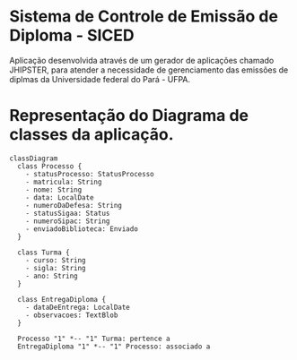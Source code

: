 # Sistema de Controle de Emissão de Diploma - SICED
Aplicação desenvolvida através de um gerador de aplicações chamado JHIPSTER, para atender a necessidade de gerenciamento das emissões de diplmas
da Universidade federal do Pará - UFPA.

# Representação do Diagrama de classes da aplicação.

```mermaid
classDiagram
  class Processo {
    - statusProcesso: StatusProcesso
    - matricula: String
    - nome: String
    - data: LocalDate
    - numeroDaDefesa: String
    - statusSigaa: Status
    - numeroSipac: String
    - enviadoBiblioteca: Enviado
  }

  class Turma {
    - curso: String
    - sigla: String
    - ano: String
  }

  class EntregaDiploma {
    - dataDeEntrega: LocalDate
    - observacoes: TextBlob
  }

  Processo "1" *-- "1" Turma: pertence a
  EntregaDiploma "1" *-- "1" Processo: associado a


```



[jhipster homepage and latest documentation]: https://www.jhipster.tech
[jhipster 7.9.4 archive]: https://www.jhipster.tech/documentation-archive/v7.9.4
[using jhipster in development]: https://www.jhipster.tech/documentation-archive/v7.9.4/development/
[using docker and docker-compose]: https://www.jhipster.tech/documentation-archive/v7.9.4/docker-compose
[using jhipster in production]: https://www.jhipster.tech/documentation-archive/v7.9.4/production/
[running tests page]: https://www.jhipster.tech/documentation-archive/v7.9.4/running-tests/
[code quality page]: https://www.jhipster.tech/documentation-archive/v7.9.4/code-quality/
[setting up continuous integration]: https://www.jhipster.tech/documentation-archive/v7.9.4/setting-up-ci/
[node.js]: https://nodejs.org/
[npm]: https://www.npmjs.com/
[webpack]: https://webpack.github.io/
[browsersync]: https://www.browsersync.io/
[jest]: https://facebook.github.io/jest/
[leaflet]: https://leafletjs.com/
[definitelytyped]: https://definitelytyped.org/
[angular cli]: https://cli.angular.io/
[openapi-generator]: https://openapi-generator.tech
[swagger-editor]: https://editor.swagger.io
[doing api-first development]: https://www.jhipster.tech/documentation-archive/v7.9.4/doing-api-first-development/
